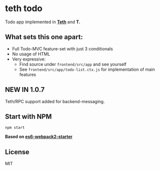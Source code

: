 # teth todo

Todo app implemented in [**Teth**](https://github.com/jaqmol/teth) and **T.**

## What sets this one apart:

- Full Todo-MVC feature-set with just 3 conditionals
- No usage of HTML
- Very expressive:
  - Find source under `frontend/src/app` and see yourself
  - See `frontend/src/app/todo-list.ctx.js` for implementation of main features

## NEW IN 1.0.7

Teth/RPC support added for backend-messaging.

## Start with NPM

`npm start`

**Based on [es6-webpack2-starter](https://github.com/micooz/es6-webpack-starter.git)**

## License

MIT
